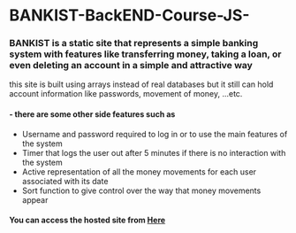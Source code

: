 # BANKIST-BackEND-Course-JS-
### BANKIST is a static site that represents a simple banking system with features like transferring money, taking a loan, or even deleting an account in a simple and attractive way
this site is built using arrays instead of real databases but it still can hold account information like passwords, movement of money, ...etc.
#### - there are some other side features such as 
  - Username and  password required to log in or to use the main features of the system
  - Timer that logs the user out after 5 minutes if there is no interaction with the system 
  - Active representation of all the money movements for each user associated with its date
  - Sort function to give control over the way that money movements appear  


#### You can access the hosted site from [Here](https://634386e8f9dc76143b8ebf6d--bankist-backend-maes.netlify.app/)

